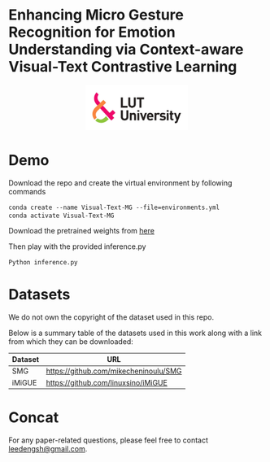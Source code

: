 # Enhancing Micro Gesture Recognition for Emotion Understanding via Context-aware Visual-Text Contrastive Learning


<div align="center">
    <img src="Asset/logo.jpg" width="40%">
</div>

# Demo

Download the repo and create the virtual environment by following commands
```
conda create --name Visual-Text-MG --file=environments.yml
conda activate Visual-Text-MG
```
Download the pretrained weights from <a href="https://lut-my.sharepoint.com/:u:/g/personal/deng_li_lut_fi/EbQr90iosB5ItGfyHiQMoGQBe8ftEAE6iW3PCLUyQJPpCg?e=oTsjR3" title="here">here</a> 

Then play with the provided inference.py
```
Python inference.py
```
# Datasets
We do not own the copyright of the dataset used in this repo.

Below is a summary table of the datasets used in this work along with a link from which they can be downloaded:


| Dataset      | URL     |
| ------------ | ------- |
| SMG  | https://github.com/mikecheninoulu/SMG  |
| iMiGUE   | https://github.com/linuxsino/iMiGUE |

# Concat

For any paper-related questions, please feel free to contact leedengsh@gmail.com.
